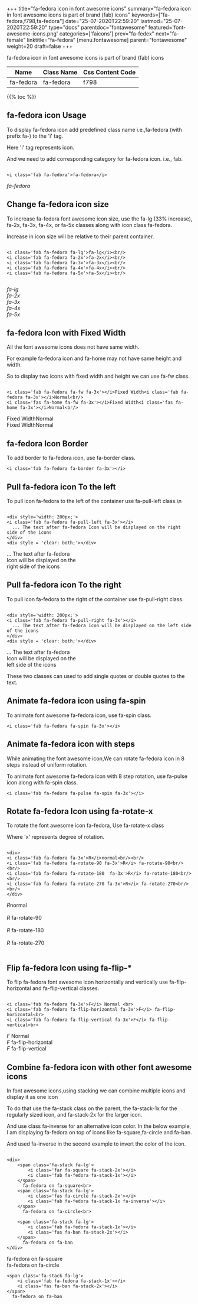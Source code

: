 +++
title="fa-fedora icon in font awesome icons"
summary="fa-fedora icon in font awesome icons is part of brand (fab) icons"
keywords=["fa-fedora,f798,fa-fedora"]
date="25-07-2020T22:59:20"
lastmod="25-07-2020T22:59:20"
type="docs"
parentdoc="fontawesome"
featured='font-awesome-icons.png'
categories=['faicons']
prev="fa-fedex"
next="fa-female"
linktitle="fa-fedora"
[menu.fontawesome]
parent="fontawesome"
weight=20
draft=false
+++


fa-fedora icon in font awesome icons is part of brand (fab) icons

<div class='table-responsive'><table class='table'><thead><tr><th>Name</th><th>Class Name</th><th>Css Content Code</th></tr></thead><tbody><tr><td>fa-fedora</td><td>fa-fedora</td><td>f798</td></tr></tbody></table></div>


{{% toc %}}


## fa-fedora icon Usage

To display fa-fedora icon add predefined class name i.e.,fa-fedora (with prefix fa-) to the 'i' tag.

Here 'i' tag represents icon.

And we need to add corresponding category for fa-fedora icon. i.e., fab.


```

<i class='fab fa-fedora'>fa-fedora</i>
```

<i class='fab fa-fedora'>fa-fedora</i>




## Change fa-fedora icon size
To increase fa-fedora font awesome icon size, use the fa-lg (33% increase), fa-2x, fa-3x, fa-4x, or fa-5x classes along with icon class fa-fedora.

Increase in icon size will be relative to their parent container. 

```

<i class='fab fa-fedora fa-lg'>fa-lg</i><br/>
<i class='fab fa-fedora fa-2x'>fa-2x</i><br/>
<i class='fab fa-fedora fa-3x'>fa-3x</i><br/>
<i class='fab fa-fedora fa-4x'>fa-4x</i><br/>
<i class='fab fa-fedora fa-5x'>fa-5x</i><br/>
            
```

<i class='fab fa-fedora fa-lg'>fa-lg</i><br/>
<i class='fab fa-fedora fa-2x'>fa-2x</i><br/>
<i class='fab fa-fedora fa-3x'>fa-3x</i><br/>
<i class='fab fa-fedora fa-4x'>fa-4x</i><br/>
<i class='fab fa-fedora fa-5x'>fa-5x</i><br/>
            



## fa-fedora Icon with Fixed Width 

All the font awesome icons does not have same width.

For example fa-fedora icon and fa-home may not have same height and width.

So to display two icons with fixed width and height we can use fa-fw class.


```

<i class='fab fa-fedora fa-fw fa-3x'></i>Fixed Width<i class='fab fa-fedora fa-3x'></i>Normal<br/>
<i class='fas fa-home fa-fw fa-3x'></i>Fixed Width<i class='fas fa-home fa-3x'></i>Normal<br/>
```

<i class='fab fa-fedora fa-fw fa-3x'></i>Fixed Width<i class='fab fa-fedora fa-3x'></i>Normal<br/>
<i class='fas fa-home fa-fw fa-3x'></i>Fixed Width<i class='fas fa-home fa-3x'></i>Normal<br/>



## fa-fedora Icon Border 

To add border to fa-fedora icon, use fa-border class.


```
<i class='fab fa-fedora fa-border fa-3x'></i>

```
<i class='fab fa-fedora fa-border fa-3x'></i>





## Pull fa-fedora icon To the left

To pull icon fa-fedora to the left of the container use fa-pull-left class.\n

```

<div style='width: 200px;'>
<i class='fab fa-fedora fa-pull-left fa-3x'></i>
  ... The text after fa-fedora Icon will be displayed on the right side of the icons
</div>
<div style = 'clear: both;'></div>
```

<div style='width: 200px;'>
<i class='fab fa-fedora fa-pull-left fa-3x'></i>
  ... The text after fa-fedora Icon will be displayed on the right side of the icons
</div>
<div style = 'clear: both;'></div>




## Pull fa-fedora icon To the right
To pull icon fa-fedora to the right of the container use fa-pull-right class.

```

<div style='width: 200px;'>
<i class='fab fa-fedora fa-pull-right fa-3x'></i>
  ... The text after fa-fedora Icon will be displayed on the left side of the icons
</div>
<div style = 'clear: both;'></div>
```

<div style='width: 200px;'>
<i class='fab fa-fedora fa-pull-right fa-3x'></i>
  ... The text after fa-fedora Icon will be displayed on the left side of the icons
</div>
<div style = 'clear: both;'></div>

These two classes can used to add single quotes or double quotes to the text.


## Animate fa-fedora icon using fa-spin
To animate font awesome fa-fedora icon, use fa-spin class.

```
<i class='fab fa-fedora fa-spin fa-3x'></i>
```
<i class='fab fa-fedora fa-spin fa-3x'></i>




## Animate fa-fedora icon with steps
While animating the font awesome icon,We can rotate fa-fedora icon in 8 steps instead of uniform rotation.

To animate font awesome fa-fedora icon with 8 step rotation, use fa-pulse icon along with fa-spin class.


```
<i class='fab fa-fedora fa-pulse fa-spin fa-3x'></i>

```
<i class='fab fa-fedora fa-pulse fa-spin fa-3x'></i>





## Rotate fa-fedora Icon using fa-rotate-x
To rotate the font awesome icon fa-fedora, Use fa-rotate-x class

Where 'x' represents degree of rotation.


```

<div>
<i class='fab fa-fedora fa-3x'>R</i>normal<br/><br/>
<i class='fab fa-fedora fa-rotate-90 fa-3x'>R</i> fa-rotate-90<br/><br/> 
<i class='fab fa-fedora fa-rotate-180  fa-3x'>R</i> fa-rotate-180<br/><br/> 
<i class='fab fa-fedora fa-rotate-270 fa-3x'>R</i> fa-rotate-270<br/><br/>
</div>
```

<div>
<i class='fab fa-fedora fa-3x'>R</i>normal<br/><br/>
<i class='fab fa-fedora fa-rotate-90 fa-3x'>R</i> fa-rotate-90<br/><br/> 
<i class='fab fa-fedora fa-rotate-180  fa-3x'>R</i> fa-rotate-180<br/><br/> 
<i class='fab fa-fedora fa-rotate-270 fa-3x'>R</i> fa-rotate-270<br/><br/>
</div>




## Flip fa-fedora Icon using fa-flip-*
To flip fa-fedora font awesome icon horizontally and vertically use fa-flip-horizontal and fa-flip-vertical classes. 

```

<i class='fab fa-fedora fa-3x'>F</i> Normal <br>
<i class='fab fa-fedora fa-flip-horizontal fa-3x'>F</i> fa-flip-horizontal<br>
<i class='fab fa-fedora fa-flip-vertical fa-3x'>F</i> fa-flip-vertical<br>
```

<i class='fab fa-fedora fa-3x'>F</i> Normal <br>
<i class='fab fa-fedora fa-flip-horizontal fa-3x'>F</i> fa-flip-horizontal<br>
<i class='fab fa-fedora fa-flip-vertical fa-3x'>F</i> fa-flip-vertical<br>




## Combine fa-fedora icon with other font awesome icons
In font awesome icons,using stacking we can combine multiple icons and display it as one icon 

To do that use the fa-stack class on the parent, the fa-stack-1x for the regularly sized icon, and fa-stack-2x for the larger icon.

And use class fa-inverse for an alternative icon color. 
In the below example, I am displaying fa-fedora on top of icons like fa-square,fa-circle and fa-ban.

And used fa-inverse in the second example to invert the color of the icon.

```

<div>
    <span class='fa-stack fa-lg'>
        <i class='far fa-square fa-stack-2x'></i>
        <i class='fab fa-fedora fa-stack-1x'></i>
    </span>
      fa-fedora on fa-square<br>
    <span class='fa-stack fa-lg'>
        <i class='fas fa-circle fa-stack-2x'></i>
        <i class='fab fa-fedora fa-stack-1x fa-inverse'></i>
    </span>
      fa-fedora on fa-circle<br>

    <span class='fa-stack fa-lg'>
        <i class='fab fa-fedora fa-stack-1x'></i>
        <i class='fas fa-ban fa-stack-2x'></i>
    </span>
      fa-fedora on fa-ban
</div>
```

<div>
    <span class='fa-stack fa-lg'>
        <i class='far fa-square fa-stack-2x'></i>
        <i class='fab fa-fedora fa-stack-1x'></i>
    </span>
      fa-fedora on fa-square<br>
    <span class='fa-stack fa-lg'>
        <i class='fas fa-circle fa-stack-2x'></i>
        <i class='fab fa-fedora fa-stack-1x fa-inverse'></i>
    </span>
      fa-fedora on fa-circle<br>

    <span class='fa-stack fa-lg'>
        <i class='fab fa-fedora fa-stack-1x'></i>
        <i class='fas fa-ban fa-stack-2x'></i>
    </span>
      fa-fedora on fa-ban
</div>






